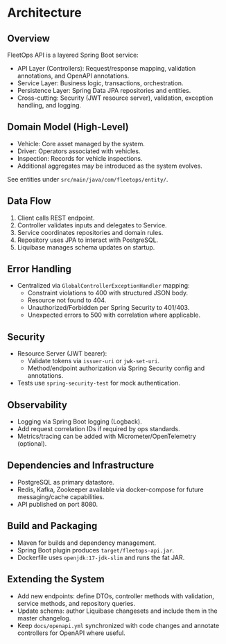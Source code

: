 # Architecture

## Overview

FleetOps API is a layered Spring Boot service:

- API Layer (Controllers): Request/response mapping, validation annotations, and OpenAPI annotations.
- Service Layer: Business logic, transactions, orchestration.
- Persistence Layer: Spring Data JPA repositories and entities.
- Cross-cutting: Security (JWT resource server), validation, exception handling, and logging.

## Domain Model (High-Level)

- Vehicle: Core asset managed by the system.
- Driver: Operators associated with vehicles.
- Inspection: Records for vehicle inspections.
- Additional aggregates may be introduced as the system evolves.

See entities under `src/main/java/com/fleetops/entity/`.

## Data Flow

1. Client calls REST endpoint.
2. Controller validates inputs and delegates to Service.
3. Service coordinates repositories and domain rules.
4. Repository uses JPA to interact with PostgreSQL.
5. Liquibase manages schema updates on startup.

## Error Handling

- Centralized via `GlobalControllerExceptionHandler` mapping:
  - Constraint violations to 400 with structured JSON body.
  - Resource not found to 404.
  - Unauthorized/Forbidden per Spring Security to 401/403.
  - Unexpected errors to 500 with correlation where applicable.

## Security

- Resource Server (JWT bearer):
  - Validate tokens via `issuer-uri` or `jwk-set-uri`.
  - Method/endpoint authorization via Spring Security config and annotations.
- Tests use `spring-security-test` for mock authentication.

## Observability

- Logging via Spring Boot logging (Logback).
- Add request correlation IDs if required by ops standards.
- Metrics/tracing can be added with Micrometer/OpenTelemetry (optional).

## Dependencies and Infrastructure

- PostgreSQL as primary datastore.
- Redis, Kafka, Zookeeper available via docker-compose for future messaging/cache capabilities.
- API published on port 8080.

## Build and Packaging

- Maven for builds and dependency management.
- Spring Boot plugin produces `target/fleetops-api.jar`.
- Dockerfile uses `openjdk:17-jdk-slim` and runs the fat JAR.

## Extending the System

- Add new endpoints: define DTOs, controller methods with validation, service methods, and repository queries.
- Update schema: author Liquibase changesets and include them in the master changelog.
- Keep `docs/openapi.yml` synchronized with code changes and annotate controllers for OpenAPI where useful.
